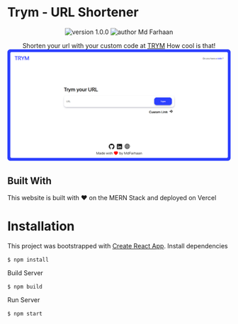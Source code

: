 # Trym - URL Shortener

<p align="center">
    <img src="https://img.shields.io/badge/version-1.0.0-green" alt="version 1.0.0"/>
    <img src="https://img.shields.io/badge/author-mdFarhaan-orange" alt="author Md Farhaan"/>
</p>

<p align="center">
  Shorten your url with your custom code at <a href="https://www.trym.ml/">TRYM</a> How cool is that!
  <img src="./Screens/trym.png" />
</p>

## Built With

This website is built with ❤️ on the MERN Stack and deployed on Vercel

# Installation

This project was bootstrapped with [Create React App](https://github.com/facebook/create-react-app).
Install dependencies

```
$ npm install
```

Build Server

```
$ npm build
```

Run Server

```
$ npm start
```
